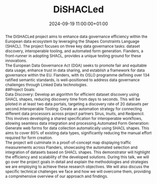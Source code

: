 ---
abstract: 'The DiSHACLed project aims to enhance data governance efficiency within
  the European data ecosystem by leveraging the Shapes Constraints Language (SHACL).
  The project focuses on three key data governance tasks: dataset discovery, interoperable
  tooling, and automated form generation. Flanders, a front-runner in adopting SHACL,
  provides a unique testing ground for these innovations.


  The European Data Governance Act (DGA) seeks to promote fair and equitable data
  usage, enhance trust in data sharing, and establish a framework for data governance
  within the EU. Flanders, with its OSLO programme defining over 134 ratified semantic
  standards, is well-positioned to address data governance challenges through Linked
  Data technologies.


  ##Project Goals:

  1. Data Discovery: Develop an algorithm for efficient dataset discovery using SHACL
  shapes, reducing discovery time from days to seconds. This will be piloted in at
  least two data portals, targeting a discovery rate of 20 datasets per second.

  2. Interoperable Tooling: Create an automation strategy for connecting different
  data processors across project partners Sirus, Inuits, and Redpencil. This involves
  developing a shared specification for interoperable workflows, allowing seamless
  data integration and processing.

  3. Automated Form Generation: Generate web forms for data collection automatically
  using SHACL shapes. This aims to cover 80% of existing data types, significantly
  reducing the manual effort required for form creation.


  The project will culminate in a proof-of-concept map displaying traffic measurements
  across Flanders, showcasing the automated selection and integration of datasets
  based on SHACL shapes. This demonstrator will highlight the efficiency and scalability
  of the developed solutions. During this talk, we will go over the project goals
  in detail and explain the methodologies and strategies we are employing to achieve
  these research objectives. We will also discuss the specific technical challenges
  we face and how we will overcome them, providing a comprehensive overview of our
  approach and findings.'
creators:
- Jeroen Wouters
date: 2024-09-19 11:00:00+01:00
document_url: https://doi.org/10.5281/zenodo.13745085
grand_parent: iPRES
institutions: []
keywords:
- information technology for dp
- from document to data
landing_page_url: https://zenodo.org/records/13745085
language: eng
layout: publication
license: Creative Commons Zero (CC0-1.0)
notes_url: https://docs.google.com/document/d/1Hf-VavCLYwGskk3JdDbnPOALZtP2Yd4w2pe_5Evkxg8/edit#heading=h.aar4tupij1po
parent: iPRES 2024
publication_type: lightning talk
size: null
slides_url: https://zenodo.org/records/13745085
source_name: iPRES
stream_url: https://www.archief.vlaanderen.be/archief/records/dossiers/5acb210228ce4315ae650812d056a482329eb83ed2dc42398a51505dc153be81/documents/95ca2a083ac641f99b58185549d7c5407e49ac128c9e45efb96d32698a8f023a
title: DiSHACLed
year: 2024
---